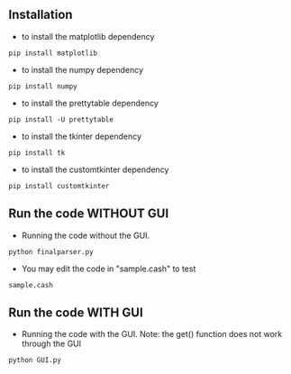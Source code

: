 
## Installation

* to install the matplotlib dependency
```
pip install matplotlib
```

* to install the numpy dependency
```
pip install numpy
```

* to install the prettytable dependency
```
pip install -U prettytable
```

* to install the tkinter dependency
```
pip install tk
```

* to install the customtkinter dependency
```
pip install customtkinter
```

## Run the code WITHOUT GUI

* Running the code without the GUI.
```
python finalparser.py
```

* You may edit the code in "sample.cash" to test
```
sample.cash
```

## Run the code WITH GUI

* Running the code with the GUI. Note: the get() function does not work through the GUI
```
python GUI.py
```
